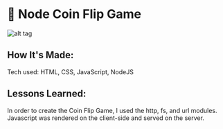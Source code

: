 # 💸  Node Coin Flip Game


![alt tag](CoinFlip.png)

## How It's Made:

Tech used: HTML, CSS, JavaScript, NodeJS

## Lessons Learned:
In order to create the Coin Flip Game, I used the http, fs, and url modules. Javascript was rendered on the client-side and served on the server. 
